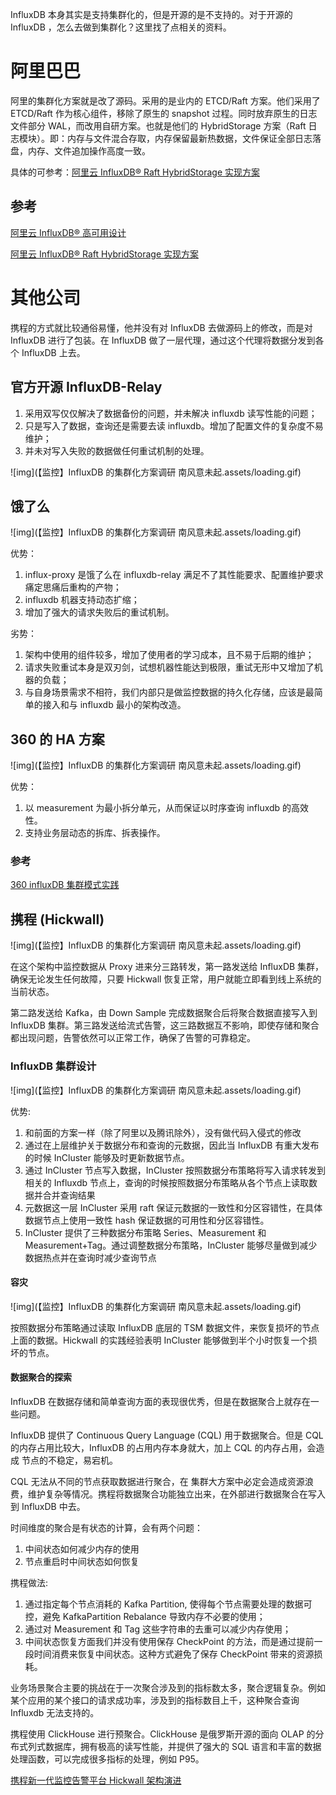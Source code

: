 InfluxDB 本身其实是支持集群化的，但是开源的是不支持的。对于开源的 InfluxDB ，怎么去做到集群化？这里找了点相关的资料。



# 阿里巴巴

阿里的集群化方案就是改了源码。采用的是业内的 ETCD/Raft 方案。他们采用了 ETCD/Raft 作为核心组件，移除了原生的 snapshot 过程。同时放弃原生的日志文件部分 WAL，而改用自研方案。也就是他们的 HybridStorage 方案（Raft 日志模块）。即：内存与文件混合存取，内存保留最新热数据，文件保证全部日志落盘，内存、文件追加操作高度一致。

具体的可参考：[阿里云 InfluxDB® Raft HybridStorage 实现方案](https://developer.aliyun.com/article/708318)

## 参考

[阿里云 InfluxDB® 高可用设计](https://developer.aliyun.com/article/738927)

[阿里云 InfluxDB® Raft HybridStorage 实现方案](https://developer.aliyun.com/article/708318)

# 其他公司

携程的方式就比较通俗易懂，他并没有对 InfluxDB 去做源码上的修改，而是对 InfluxDB 进行了包装。在 InfluxDB 做了一层代理，通过这个代理将数据分发到各个 InfluxDB 上去。

## 官方开源 InfluxDB-Relay

1. 采用双写仅仅解决了数据备份的问题，并未解决 influxdb 读写性能的问题；
2. 只是写入了数据，查询还是需要去读 influxdb。增加了配置文件的复杂度不易维护；
3. 并未对写入失败的数据做任何重试机制的处理。

![img](【监控】InfluxDB 的集群化方案调研  南风意未起.assets/loading.gif)

## 饿了么

![img](【监控】InfluxDB 的集群化方案调研  南风意未起.assets/loading.gif)

优势：

1. influx-proxy 是饿了么在 influxdb-relay 满足不了其性能要求、配置维护要求痛定思痛后重构的产物；
2. influxdb 机器支持动态扩缩；
3. 增加了强大的请求失败后的重试机制。

劣势：

1. 架构中使用的组件较多，增加了使用者的学习成本，且不易于后期的维护；
2. 请求失败重试本身是双刃剑，试想机器性能达到极限，重试无形中又增加了机器的负载；
3. 与自身场景需求不相符，我们内部只是做监控数据的持久化存储，应该是最简单的接入和与 influxdb 最小的架构改造。

## 360 的 HA 方案

![img](【监控】InfluxDB 的集群化方案调研  南风意未起.assets/loading.gif)

优势：

1. 以 measurement 为最小拆分单元，从而保证以时序查询 influxdb 的高效性。
2. 支持业务层动态的拆库、拆表操作。

### 参考

[360 influxDB 集群模式实践](https://www.infoq.cn/article/IcvfEmGM8WzS8PO72ZwR)

## 携程 (Hickwall)

![img](【监控】InfluxDB 的集群化方案调研  南风意未起.assets/loading.gif)

在这个架构中监控数据从 Proxy 进来分三路转发，第一路发送给 InfluxDB 集群，确保无论发生任何故障，只要 Hickwall 恢复正常，用户就能立即看到线上系统的当前状态。

第二路发送给 Kafka，由 Down Sample 完成数据聚合后将聚合数据直接写入到 InfluxDB 集群。第三路发送给流式告警，这三路数据互不影响，即使存储和聚合都出现问题，告警依然可以正常工作，确保了告警的可靠稳定。

### InfluxDB 集群设计

![img](【监控】InfluxDB 的集群化方案调研  南风意未起.assets/loading.gif)

优势:

1. 和前面的方案一样（除了阿里以及腾讯除外），没有做代码入侵式的修改
2. 通过在上层维护关于数据分布和查询的元数据，因此当 InfluxDB 有重大发布的时候 InCluster 能够及时更新数据节点。
3. 通过 InCluster 节点写入数据，InCluster 按照数据分布策略将写入请求转发到相关的 Influxdb 节点上，查询的时候按照数据分布策略从各个节点上读取数据并合并查询结果
4. 元数据这一层 InCluster 采用 raft 保证元数据的一致性和分区容错性，在具体数据节点上使用一致性 hash 保证数据的可用性和分区容错性。
5. InCluster 提供了三种数据分布策略 Series、Measurement 和 Measurement+Tag。通过调整数据分布策略，InCluster 能够尽量做到减少数据热点并在查询时减少查询节点

#### 容灾

![img](【监控】InfluxDB 的集群化方案调研  南风意未起.assets/loading.gif)

按照数据分布策略通过读取 InfluxDB 底层的 TSM 数据文件，来恢复损坏的节点上面的数据。Hickwall 的实践经验表明 InCluster 能够做到半个小时恢复一个损坏的节点。

#### 数据聚合的探索

InfluxDB 在数据存储和简单查询方面的表现很优秀，但是在数据聚合上就存在一些问题。

InfluxDB 提供了 Continuous Query Language (CQL) 用于数据聚合。但是 CQL 的内存占用比较大，InfluxDB 的占用内存本身就大，加上 CQL 的内存占用，会造成 节点的不稳定，易宕机。

CQL 无法从不同的节点获取数据进行聚合，在 集群大方案中必定会造成资源浪费，维护复杂等情况。携程将数据聚合功能独立出来，在外部进行数据聚合在写入到 InfluxDB 中去。

时间维度的聚合是有状态的计算，会有两个问题：

1. 中间状态如何减少内存的使用
2. 节点重启时中间状态如何恢复

携程做法:

1. 通过指定每个节点消耗的 Kafka Partition, 使得每个节点需要处理的数据可控，避免 KafkaPartition Rebalance 导致内存不必要的使用；
2. 通过对 Measurement 和 Tag 这些字符串的去重可以减少内存使用；
3. 中间状态恢复方面我们并没有使用保存 CheckPoint 的方法，而是通过提前一段时间消费来恢复中间状态。这种方式避免了保存 CheckPoint 带来的资源损耗。

业务场景聚合主要的挑战在于一次聚合涉及到的指标数太多，聚合逻辑复杂。例如某个应用的某个接口的请求成功率，涉及到的指标数目上千，这种聚合查询 Influxdb 无法支持的。

携程使用 ClickHouse 进行预聚合。ClickHouse 是俄罗斯开源的面向 OLAP 的分布式列式数据库，拥有极高的读写性能，并提供了强大的 SQL 语言和丰富的数据处理函数，可以完成很多指标的处理，例如 P95。

[携程新一代监控告警平台 Hickwall 架构演进](https://www.infoq.cn/article/P3A5EuKl6jowO9v4_ty1)